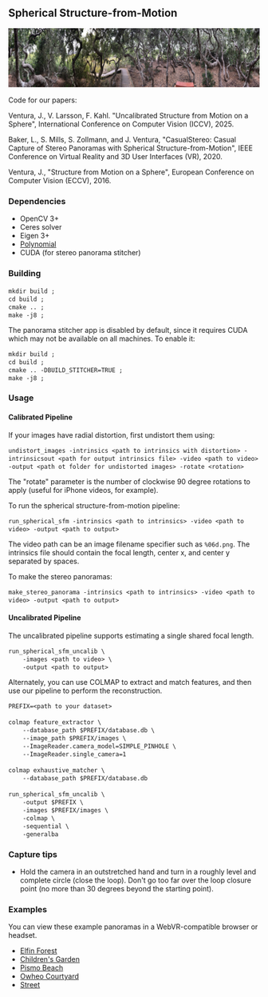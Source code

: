 ## Spherical Structure-from-Motion

![Elfin Forest](teaser.jpg "Elfin Forest")

Code for our papers:

Ventura, J., V. Larsson, F. Kahl.  "Uncalibrated Structure from Motion on a Sphere", International Conference on Computer Vision (ICCV), 2025.

Baker, L., S. Mills, S. Zollmann, and J. Ventura, "CasualStereo: Casual Capture of Stereo Panoramas with Spherical Structure-from-Motion", IEEE Conference on Virtual Reality and 3D User Interfaces (VR), 2020.

Ventura, J., "Structure from Motion on a Sphere", European Conference on Computer Vision (ECCV), 2016.

### Dependencies

* OpenCV 3+
* Ceres solver
* Eigen 3+
* [Polynomial](https://github.com/jonathanventura/polynomial)
* CUDA (for stereo panorama stitcher)

### Building

    mkdir build ;
    cd build ;
    cmake .. ;
    make -j8 ;
    
The panorama stitcher app is disabled by default, since it requires CUDA which may not be available on all machines.  To enable it:

    mkdir build ;
    cd build ;
    cmake .. -DBUILD_STITCHER=TRUE ;
    make -j8 ;
    
### Usage

#### Calibrated Pipeline

If your images have radial distortion, first undistort them using:

    undistort_images -intrinsics <path to intrinsics with distortion> -intrinsicsout <path for output intrinsics file> -video <path to video> -output <path ot folder for undistorted images> -rotate <rotation>
    
The "rotate" parameter is the number of clockwise 90 degree rotations to apply (useful for iPhone videos, for example).

To run the spherical structure-from-motion pipeline:

    run_spherical_sfm -intrinsics <path to intrinsics> -video <path to video> -output <path to output>

The video path can be an image filename specifier such as `%06d.png`.  The intrinsics file should contain the focal length, center x, and center y separated by spaces.

To make the stereo panoramas:

    make_stereo_panorama -intrinsics <path to intrinsics> -video <path to video> -output <path to output>

#### Uncalibrated Pipeline

The uncalibrated pipeline supports estimating a single shared focal length.  

    run_spherical_sfm_uncalib \
        -images <path to video> \
        -output <path to output>

Alternately, you can use COLMAP to extract and match features, and then use our pipeline to perform the reconstruction.

    PREFIX=<path to your dataset>

    colmap feature_extractor \
        --database_path $PREFIX/database.db \
        --image_path $PREFIX/images \
        --ImageReader.camera_model=SIMPLE_PINHOLE \
        --ImageReader.single_camera=1

    colmap exhaustive_matcher \
        --database_path $PREFIX/database.db

    run_spherical_sfm_uncalib \
        -output $PREFIX \
        -images $PREFIX/images \
        -colmap \
        -sequential \
        -generalba

### Capture tips

* Hold the camera in an outstretched hand and turn in a roughly level and complete circle (close the loop).  Don't go too far over the loop closure point (no more than 30 degrees beyond the starting point).

### Examples

You can view these example panoramas in a WebVR-compatible browser or headset.

* [Elfin Forest](webviewer/index.html?name=elfinforest)
* [Children's Garden](webviewer/index.html?name=childrensgarden)
* [Pismo Beach](webviewer/index.html?name=pismo)
* [Owheo Courtyard](webviewer/index.html?name=owheo)
* [Street](webviewer/index.html?name=street)

